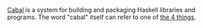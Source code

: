 [Cabal](https://www.haskell.org/cabal/) is a system for building and packaging Haskell libraries and programs. The word "cabal" itself can refer to one of [the 4 things](https://gist.github.com/merijn/8152d561fb8b011f9313c48d876ceb07).
